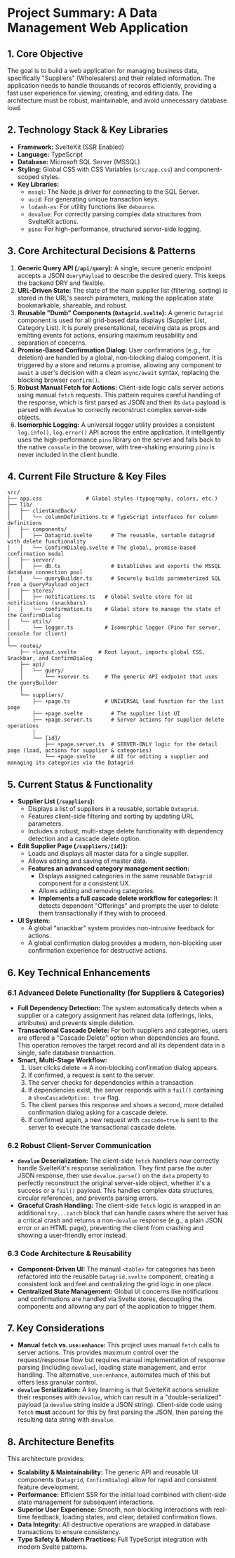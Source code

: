 
# Project Summary: A Data Management Web Application

## **1. Core Objective**

The goal is to build a web application for managing business data, specifically "Suppliers" (Wholesalers) and their related information. The application needs to handle thousands of records efficiently, providing a fast user experience for viewing, creating, and editing data. The architecture must be robust, maintainable, and avoid unnecessary database load.

## **2. Technology Stack & Key Libraries**

*   **Framework:** SvelteKit (SSR Enabled)
*   **Language:** TypeScript
*   **Database:** Microsoft SQL Server (MSSQL)
*   **Styling:** Global CSS with CSS Variables (`src/app.css`) and component-scoped styles.
*   **Key Libraries:**
    *   `mssql`: The Node.js driver for connecting to the SQL Server.
    *   `uuid`: For generating unique transaction keys.
    *   `lodash-es`: For utility functions like `debounce`.
    *   `devalue`: For correctly parsing complex data structures from SvelteKit actions.
    *   `pino`: For high-performance, structured server-side logging.

## **3. Core Architectural Decisions & Patterns**

1.  **Generic Query API (`/api/query`):** A single, secure generic endpoint accepts a JSON `QueryPayload` to describe the desired query. This keeps the backend DRY and flexible.
2.  **URL-Driven State:** The state of the main supplier list (filtering, sorting) is stored in the URL's search parameters, making the application state bookmarkable, shareable, and robust.
3.  **Reusable "Dumb" Components (`Datagrid.svelte`):** A generic `Datagrid` component is used for all grid-based data displays (Supplier List, Category List). It is purely presentational, receiving data as props and emitting events for actions, ensuring maximum reusability and separation of concerns.
4.  **Promise-Based Confirmation Dialog:** User confirmations (e.g., for deletion) are handled by a global, non-blocking dialog component. It is triggered by a store and returns a promise, allowing any component to `await` a user's decision with a clean `async/await` syntax, replacing the blocking browser `confirm()`.
5.  **Robust Manual Fetch for Actions:** Client-side logic calls server actions using manual `fetch` requests. This pattern requires careful handling of the response, which is first parsed as JSON and then its `data` payload is parsed with `devalue` to correctly reconstruct complex server-side objects.
6.  **Isomorphic Logging:** A universal logger utility provides a consistent `log.info()`, `log.error()` API across the entire application. It intelligently uses the high-performance `pino` library on the server and falls back to the native `console` in the browser, with tree-shaking ensuring `pino` is never included in the client bundle.

## **4. Current File Structure & Key Files**

```
src/
├── app.css              # Global styles (typography, colors, etc.)
├── lib/
│   ├── clientAndBack/
│   │   └── columnDefinitions.ts # TypeScript interfaces for column definitions
│   ├── components/
│   │   ├── Datagrid.svelte      # The reusable, sortable datagrid with delete functionality
│   │   └── ConfirmDialog.svelte # The global, promise-based confirmation modal
│   ├── server/
│   │   ├── db.ts                # Establishes and exports the MSSQL database connection pool
│   │   └── queryBuilder.ts      # Securely builds parameterized SQL from a QueryPayload object
│   ├── stores/
│   │   ├── notifications.ts   # Global Svelte store for UI notifications (snackbars)
│   │   └── confirmation.ts    # Global store to manage the state of the ConfirmDialog
│   └── utils/
│       └── logger.ts          # Isomorphic logger (Pino for server, console for client)
│
└── routes/
    ├── +layout.svelte       # Root layout, imports global CSS, Snackbar, and ConfirmDialog
    ├── api/
    │   └── query/
    │       └── +server.ts     # The generic API endpoint that uses the queryBuilder
    │
    └── suppliers/
        ├── +page.ts           # UNIVERSAL load function for the list page
        ├── +page.svelte         # The supplier list UI
        ├── +page.server.ts      # Server actions for supplier delete operations
        │
        └── [id]/
            ├── +page.server.ts  # SERVER-ONLY logic for the detail page (load, actions for supplier & categories)
            └── +page.svelte     # UI for editing a supplier and managing its categories via the Datagrid
```

## **5. Current Status & Functionality**

*   **Supplier List (`/suppliers`):**
    *   Displays a list of suppliers in a reusable, sortable `Datagrid`.
    *   Features client-side filtering and sorting by updating URL parameters.
    *   Includes a robust, multi-stage delete functionality with dependency detection and a cascade delete option.
*   **Edit Supplier Page (`/suppliers/[id]`):**
    *   Loads and displays all master data for a single supplier.
    *   Allows editing and saving of master data.
    *   **Features an advanced category management section:**
        *   Displays assigned categories in the same reusable `Datagrid` component for a consistent UX.
        *   Allows adding and removing categories.
        *   **Implements a full cascade delete workflow for categories:** It detects dependent "Offerings" and prompts the user to delete them transactionally if they wish to proceed.
*   **UI System:**
    *   A global "snackbar" system provides non-intrusive feedback for actions.
    *   A global confirmation dialog provides a modern, non-blocking user confirmation experience for destructive actions.

## **6. Key Technical Enhancements**

### **6.1 Advanced Delete Functionality (for Suppliers & Categories)**
*   **Full Dependency Detection:** The system automatically detects when a supplier or a category assignment has related data (offerings, links, attributes) and prevents simple deletion.
*   **Transactional Cascade Delete:** For both suppliers and categories, users are offered a "Cascade Delete" option when dependencies are found. This operation removes the target record and all its dependent data in a single, safe database transaction.
*   **Smart, Multi-Stage Workflow:**
    1.  User clicks delete → A non-blocking confirmation dialog appears.
    2.  If confirmed, a request is sent to the server.
    3.  The server checks for dependencies within a transaction.
    4.  If dependencies exist, the server responds with a `fail()` containing a `showCascadeOption: true` flag.
    5.  The client parses this response and shows a second, more detailed confirmation dialog asking for a cascade delete.
    6.  If confirmed again, a new request with `cascade=true` is sent to the server to execute the transactional cascade delete.

### **6.2 Robust Client-Server Communication**
*   **`devalue` Deserialization:** The client-side `fetch` handlers now correctly handle SvelteKit's response serialization. They first parse the outer JSON response, then use `devalue.parse()` on the `data` property to perfectly reconstruct the original server-side object, whether it's a success or a `fail()` payload. This handles complex data structures, circular references, and prevents parsing errors.
*   **Graceful Crash Handling:** The client-side `fetch` logic is wrapped in an additional `try...catch` block that can handle cases where the server has a critical crash and returns a non-`devalue` response (e.g., a plain JSON error or an HTML page), preventing the client from crashing and showing a user-friendly error instead.

### **6.3 Code Architecture & Reusability**
*   **Component-Driven UI:** The manual `<table>` for categories has been refactored into the reusable `Datagrid.svelte` component, creating a consistent look and feel and centralizing the grid logic in one place.
*   **Centralized State Management:** Global UI concerns like notifications and confirmations are handled via Svelte stores, decoupling the components and allowing any part of the application to trigger them.

## **7. Key Considerations**

*   **Manual `fetch` vs. `use:enhance`:** This project uses manual `fetch` calls to server actions. This provides maximum control over the request/response flow but requires manual implementation of response parsing (including `devalue`), loading state management, and error handling. The alternative, `use:enhance`, automates much of this but offers less granular control.
*   **`devalue` Serialization:** A key learning is that SvelteKit actions serialize their responses with `devalue`, which can result in a "double-serialized" payload (a `devalue` string inside a JSON string). Client-side code using `fetch` **must** account for this by first parsing the JSON, then parsing the resulting data string with `devalue`.

## **8. Architecture Benefits**

This architecture provides:
*   **Scalability & Maintainability:** The generic API and reusable UI components (`Datagrid`, `ConfirmDialog`) allow for rapid and consistent feature development.
*   **Performance:** Efficient SSR for the initial load combined with client-side state management for subsequent interactions.
*   **Superior User Experience:** Smooth, non-blocking interactions with real-time feedback, loading states, and clear, detailed confirmation flows.
*   **Data Integrity:** All destructive operations are wrapped in database transactions to ensure consistency.
*   **Type Safety & Modern Practices:** Full TypeScript integration with modern Svelte patterns.